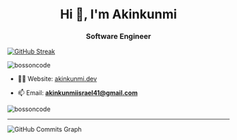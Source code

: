 <h1 align="center">Hi 👋, I'm Akinkunmi</h1>
<h3 align="center">Software Engineer</h3>





[![GitHub Streak](https://github-readme-streak-stats.herokuapp.com?user=bossoncode&theme=dracula&hide_border=true&date_format=M%20j%5B%2C%20Y%5D)](https://git.io/streak-stats)


<p align="left"> <img src="https://komarev.com/ghpvc/?username=bossoncode&label=Profile%20views&color=0e75b6&style=flat" alt="bossoncode" /> </p>

- 👨‍💻 Website: [akinkunmi.dev](akinkunmi.dev)

- 📫 Email: **akinkunmiisrael41@gmail.com**

<p><img align="center" src="https://github-readme-stats.vercel.app/api/top-langs?username=bossoncode&show_icons=true&locale=en&layout=compact&bg_color=181824&color=14b8a6&line=22c55e&point=14b8a6&area_color=181824&area=true&hide_border=true" alt="bossoncode" /></p>
<hr/>
<img src="https://activity-graph.herokuapp.com/graph?username=bossoncode&bg_color=181824&color=14b8a6&line=22c55e&point=14b8a6&area_color=181824&area=true&hide_border=true&custom_title=GitHub%20Commits%20Graph" alt="GitHub Commits Graph" />
